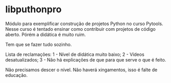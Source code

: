 # libputhonpro
Módulo para exemplificar construção de projetos Python no curso Pytools. 
Nesse curso é tentado ensinar como contribuir com projetos de código aberto.
Pórém a didática é muito ruim.

Tem que se fazer tudo sozinho.

Lista de reclamações:
1 - Nível de didática muito baixo;
2 - Vídeos desatualizados;
3 - Não há explicações de que para que serve o que é feito.

Não precisamos descer o nível.
Não haverá xingamentos, isso é falte de educação.
